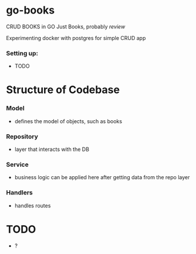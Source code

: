 # go-books
CRUD BOOKS in GO
Just Books, probably _review_

Experimenting docker with postgres for simple CRUD app

### Setting up:
- TODO

# Structure of Codebase
### Model
- defines the model of objects, such as books
### Repository
- layer that interacts with the DB
### Service
- business logic can be applied here after getting data from the repo layer
### Handlers
- handles routes

# TODO
- ?

